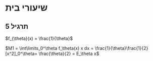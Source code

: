 

# שיעורי בית
## תרגיל 5


$f_{\theta}(x) = \frac{1}{\theta}$

$M1 = \int\limits_0^\theta f_\theta(x) x dx = \frac{1}{\theta}\frac{1}{2}[x^2]_0^\theta= \frac{\theta}{2} = E_\theta x$